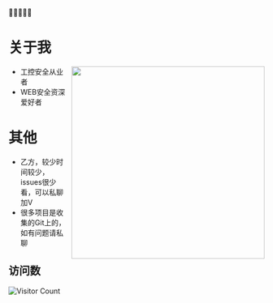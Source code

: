 👋👋👋👋👋

# 关于我

<img align='right' src="https://github-readme-stats.vercel.app/api?username=icssec&count_private=true&show_icons=true" width="380">

- 工控安全从业者
- WEB安全资深爱好者


# 其他
- 乙方，较少时间较少，issues很少看，可以私聊加V
- 很多项目是收集的Git上的，如有问题请私聊

## 访问数

![Visitor Count](https://profile-counter.glitch.me/icssec/count.svg)
